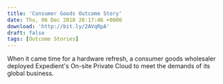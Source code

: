 ```yaml
---
title: 'Consumer Goods Outcome Story'
date: Thu, 06 Dec 2018 20:17:46 +0000
download: 'http://bit.ly/2AVqRpA'
draft: false
tags: [Outcome Stories]
---
```


When it came time for a hardware refresh, a consumer goods wholesaler deployed Expedient's On-site Private Cloud to meet the demands of its global business.